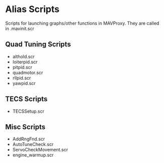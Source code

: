 # Alias Scripts
Scripts for launching graphs/other functions in MAVProxy. They are called in .mavinit.scr

## Quad Tuning Scripts
* althold.scr
* loiterpid.scr
* pitpid.scr
* quadmotor.scr
* rllpid.scr
* yawpid.scr

## TECS Scripts
* TECSSetup.scr

## Misc Scripts
* AddRngFnd.scr
* AutoTuneCheck.scr
* ServoCheckMovement.scr
* engine_warmup.scr